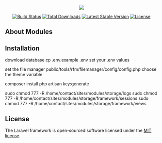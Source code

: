 <p align="center"><img src="https://laravel.com/assets/img/components/logo-laravel.svg"></p>

<p align="center">
<a href="https://travis-ci.org/laravel/framework"><img src="https://travis-ci.org/laravel/framework.svg" alt="Build Status"></a>
<a href="https://packagist.org/packages/laravel/framework"><img src="https://poser.pugx.org/laravel/framework/d/total.svg" alt="Total Downloads"></a>
<a href="https://packagist.org/packages/laravel/framework"><img src="https://poser.pugx.org/laravel/framework/v/stable.svg" alt="Latest Stable Version"></a>
<a href="https://packagist.org/packages/laravel/framework"><img src="https://poser.pugx.org/laravel/framework/license.svg" alt="License"></a>
</p>

## About Modules

## Installation

download database
cp .env.example .env
set your .env values

set the file manager public/tools/rfm/filemanager/config/config.php
choose the theme variable


composer install
php artisan key:generate

sudo chmod 777 -R /home/contact/sites/modules/storage/logs
sudo chmod 777 -R /home/contact/sites/modules/storage/framework/sessions
sudo chmod 777 -R /home/contact/sites/modules/storage/framework/views

## License

The Laravel framework is open-sourced software licensed under the [MIT license](https://opensource.org/licenses/MIT).
